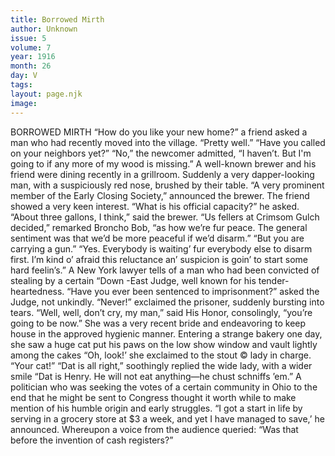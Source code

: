 ```yaml
---
title: Borrowed Mirth
author: Unknown
issue: 5
volume: 7
year: 1916
month: 26
day: V
tags:
layout: page.njk
image:
---
```

BORROWED MIRTH       “How do you like your new home?” a friend asked a man who had recently moved into the village.    “Pretty well.”    “Have you called on your neighbors yet?”    “No,” the newcomer admitted, “I haven’t. But I'm going to if any more of my wood is missing.”      A well-known brewer and his friend were dining recently in a grillroom. Suddenly a very dapper-looking man, with a suspiciously red nose, brushed by their table.    “A very prominent member of the Early Closing Society,” announced the brewer.    The friend showed a very keen interest. “What is his official capacity?” he asked.    “About three gallons, I think,” said the brewer.       “Us fellers at Crimsom Gulch decided,” remarked Broncho Bob, “as how we’re fur peace. The general sentiment was that we’d be more peaceful if we’d disarm.”    “But you are carrying a gun.”    “Yes. Everybody is waiting’ fur everybody else to disarm first. I’m kind o’ afraid this reluctance an’ suspicion is goin’ to start some hard feelin’s.”      A New York lawyer tells of a man who had been convicted of stealing by a certain “Down -East Judge, well known for his tender-heartedness.    “Have you ever been sentenced to imprisonment?” asked the Judge, not unkindly.    “Never!” exclaimed the prisoner, suddenly bursting into tears.    “Well, well, don’t cry, my man,” said His Honor, consolingly, “you’re going to be now.”       She was a very recent bride and endeavoring to keep house in the approved hygienic manner. Entering a strange bakery one day, she saw a huge cat put his paws on the low show window and vault lightly among the cakes “Oh, look!’ she exclaimed to the stout © lady in charge. “Your cat!”    “Dat is all right,” soothingly replied the wide lady, with a wider smile “Dat is Henry. He will not eat anything—he chust schniffs ’em.”       A politician who was seeking the votes of a certain community in Ohio to the end that he might be sent to Congress thought it worth while to make mention of his humble origin and early struggles.    “I got a start in life by serving in a grocery store at $3 a week, and yet I have managed to save,’ he announced.    Whereupon a voice from the audience queried:    “Was that before the invention of cash registers?” 


